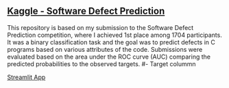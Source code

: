 ## [Kaggle - Software Defect Prediction](https://www.kaggle.com/competitions/playground-series-s3e23/overview)

This repository is based on my submission to the Software Defect Prediction competition, where I achieved 1st place among 1704 participants.
It was a binary classification task and the goal was to predict defects in C programs based on various attributes of the code. Submissions were evaluated based on the area under the ROC curve (AUC) comparing the predicted probabilities to the observed targets.
#- Target colummn

[Streamlit App](https://theod9-kaggle-softwaredefectpredicition-app2-tqtlny.streamlit.app/)
